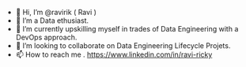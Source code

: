 - 👋 Hi, I’m @ravirik ( Ravi )
- 👀 I’m a Data ethusiast.
- 🌱 I’m currently upskilling myself in trades of Data Engineering with a DevOps approach.
- 💞️ I’m looking to collaborate on Data Engineering Lifecycle Projets.
- 📫 How to reach me . https://www.linkedin.com/in/ravi-ricky

<!---
ravirik/ravirik is a ✨ special ✨ repository because its `README.md` (this file) appears on your GitHub profile.
You can click the Preview link to take a look at your changes.
--->
